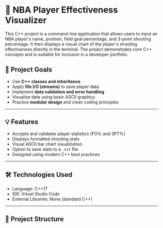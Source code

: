 # 🏀 NBA Player Effectiveness Visualizer

This C++ project is a command-line application that allows users to input an NBA player's name, position, field goal percentage, and 3-point shooting percentage. 
It then displays a visual chart of the player's shooting effectiveness directly in the terminal. 
The project demonstrates core C++ concepts and is suitable for inclusion in a developer portfolio.

## 🎯 Project Goals

- Use **C++ classes and inheritance**
- Apply **file I/O (streams)** to save player data
- Implement **data validation and error handling**
- Visualize data using basic ASCII graphics
- Practice **modular design** and clean coding principles

---

## 💡 Features

- Accepts and validates player statistics (FG% and 3PT%)
- Displays formatted shooting stats
- Visual ASCII bar chart visualization
- Option to save stats to a `.txt` file
- Designed using modern C++ best practices

---

## 🛠 Technologies Used

- Language: C++17
- IDE: Visual Studio Code
- External Libraries: None (standard C++)

---

## 📁 Project Structure

